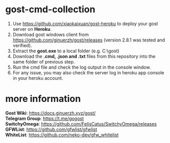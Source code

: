 # gost-cmd-collection

1. Use https://github.com/xiaokaixuan/gost-heroku to deploy your gost server on **Heroku**.
2. Download gost windows client from https://github.com/ginuerzh/gost/releases (version 2.8.1 was tested and verified).
3. Extract the **gost.exe** to a local folder (e.g. C:\gost\)
4. Download the **.cmd, .json and .txt** files from this repository into the same folder of previous step.
5. Run the cmd file and check the log output in the console window.
6. For any issue, you may also check the server log in heroku app console in your heroku account.

# more information

**Gost Wiki**: https://docs.ginuerzh.xyz/gost/  
**Telegram Group**: https://t.me/gogost  
**SwitchyOmega**: https://github.com/FelisCatus/SwitchyOmega/releases  
**GFWList**: https://github.com/gfwlist/gfwlist  
**WhiteList**: https://github.com/neko-dev/gfw_whitelist  
